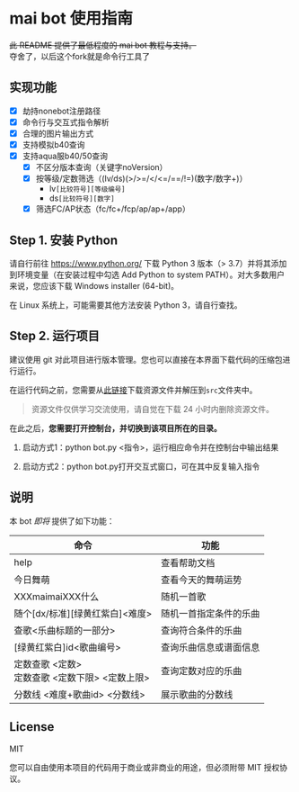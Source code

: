 # mai bot 使用指南

~~此 README 提供了最低程度的 mai bot 教程与支持。~~  
夺舍了，以后这个fork就是命令行工具了

## 实现功能
* [x] 劫持nonebot注册路径
* [x] 命令行与交互式指令解析
* [x] 合理的图片输出方式
* [x] 支持模拟b40查询
* [x] 支持aqua服b40/50查询
    * [x] 不区分版本查询（关键字noVersion）
    * [x] 按等级/定数筛选（(lv/ds)(>/>=/</<=/==/!=)(数字/数字+)）
        * lv`[比较符号][等级编号]`
        * ds`[比较符号][数字]`
    * [x] 筛选FC/AP状态（fc/fc+/fcp/ap/ap+/app）

## Step 1. 安装 Python

请自行前往 https://www.python.org/ 下载 Python 3 版本（> 3.7）并将其添加到环境变量（在安装过程中勾选 Add Python to system PATH）。对大多数用户来说，您应该下载 Windows installer (64-bit)。

在 Linux 系统上，可能需要其他方法安装 Python 3，请自行查找。

## Step 2. 运行项目

建议使用 git 对此项目进行版本管理。您也可以直接在本界面下载代码的压缩包进行运行。

在运行代码之前，您需要从[此链接](https://www.diving-fish.com/maibot/static.zip)下载资源文件并解压到`src`文件夹中。

> 资源文件仅供学习交流使用，请自觉在下载 24 小时内删除资源文件。

在此之后，**您需要打开控制台，并切换到该项目所在的目录。**

1. 启动方式1：python bot.py <指令>，运行相应命令并在控制台中输出结果

1. 启动方式2：python bot.py打开交互式窗口，可在其中反复输入指令

## 说明

本 bot _即将_ 提供了如下功能：

命令 | 功能
--- | ---
help | 查看帮助文档
今日舞萌 | 查看今天的舞萌运势
XXXmaimaiXXX什么 | 随机一首歌
随个[dx/标准][绿黄红紫白]<难度> | 随机一首指定条件的乐曲
查歌<乐曲标题的一部分> | 查询符合条件的乐曲
[绿黄红紫白]id<歌曲编号> | 查询乐曲信息或谱面信息
定数查歌 <定数> <br> 定数查歌 <定数下限> <定数上限> |  查询定数对应的乐曲
分数线 <难度+歌曲id> <分数线> | 展示歌曲的分数线

## License

MIT

您可以自由使用本项目的代码用于商业或非商业的用途，但必须附带 MIT 授权协议。

